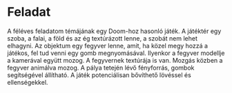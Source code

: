 # Feladat

A féléves feladatom témájának egy Doom-hoz hasonló játék. A játéktér egy szoba, a falai, a föld és az ég textúrázott lenne, a szobát nem lehet elhagyni. Az objektum egy fegyver lenne, amit, ha közel megy hozzá a játékos, fel tud venni egy gomb megnyomásával. Ilyenkor a fegyver modellje a kamerával együtt mozog. A fegyvernek textúrája is van. Mozgás közben a fegyver animálva mozog. A pálya tetején lévő fényforrás, gombok segítségével állítható. A játék potenciálisan bővíthető lövéssel és ellenségekkel.

